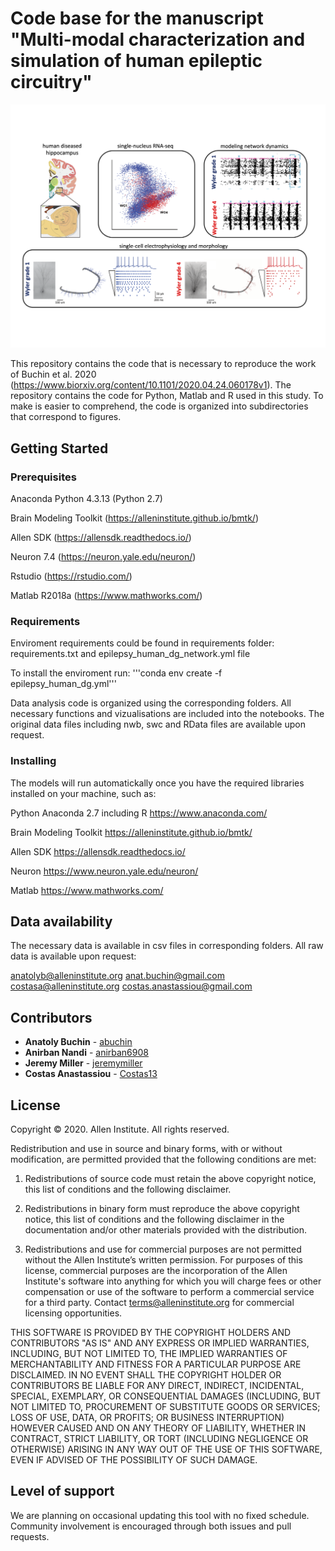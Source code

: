 # Code base for the manuscript "Multi-modal characterization and simulation of human epileptic circuitry"

![](/images/figure_TLE_summary.png)

This repository contains the code that is necessary to reproduce the work of Buchin et al. 2020 (https://www.biorxiv.org/content/10.1101/2020.04.24.060178v1). The repository contains the code for Python, Matlab and R used in this study. To make is easier to comprehend, the code is organized into subdirectories that correspond to figures.

## Getting Started

### Prerequisites

Anaconda Python 4.3.13 (Python 2.7)

Brain Modeling Toolkit (https://alleninstitute.github.io/bmtk/)

Allen SDK (https://allensdk.readthedocs.io/)

Neuron 7.4 (https://neuron.yale.edu/neuron/)

Rstudio (https://rstudio.com/)

Matlab R2018a (https://www.mathworks.com/)


### Requirements

Enviroment requirements could be found in requirements folder: requirements.txt and epilepsy_human_dg_network.yml file

To install the enviroment run:
'''conda env create -f epilepsy_human_dg.yml'''


Data analysis code is organized using the corresponding folders. All necessary functions and vizualisations are included into the notebooks. The original data files including nwb, swc and RData files are available upon request.


### Installing

The models will run automatickally once you have the required libraries installed on your machine, such as:

Python Anaconda 2.7 including R
https://www.anaconda.com/

Brain Modeling Toolkit
https://alleninstitute.github.io/bmtk/

Allen SDK
https://allensdk.readthedocs.io/

Neuron
https://www.neuron.yale.edu/neuron/

Matlab
https://www.mathworks.com/

## Data availability

The necessary data is available in csv files in corresponding folders. All raw data is available upon request:

anatolyb@alleninstitute.org
anat.buchin@gmail.com
costasa@alleninstitute.org
costas.anastassiou@gmail.com


## Contributors

* **Anatoly Buchin** - [abuchin](https://github.com/abuchin)
* **Anirban Nandi** - [anirban6908](https://github.com/anirban6908)
* **Jeremy Miller** - [jeremymiller](https://github.com/jeremymiller)
* **Costas Anastassiou** - [Costas13](https://github.com/Costas13)


## License

Copyright © 2020. Allen Institute. All rights reserved.

Redistribution and use in source and binary forms, with or without modification, are permitted provided that the following conditions are met:

1. Redistributions of source code must retain the above copyright notice, this list of conditions and the following disclaimer.

2. Redistributions in binary form must reproduce the above copyright notice, this list of conditions and the following disclaimer in the documentation and/or other materials provided with the distribution.

3. Redistributions and use for commercial purposes are not permitted without the Allen Institute’s written permission. For purposes of this license, commercial purposes are the incorporation of the Allen Institute's software into anything for which you will charge fees or other compensation or use of the software to perform a commercial service for a third party. Contact terms@alleninstitute.org for commercial licensing opportunities.

THIS SOFTWARE IS PROVIDED BY THE COPYRIGHT HOLDERS AND CONTRIBUTORS "AS IS" AND ANY EXPRESS OR IMPLIED WARRANTIES, INCLUDING, BUT NOT LIMITED TO, THE IMPLIED WARRANTIES OF MERCHANTABILITY AND FITNESS FOR A PARTICULAR PURPOSE ARE DISCLAIMED. IN NO EVENT SHALL THE COPYRIGHT HOLDER OR CONTRIBUTORS BE LIABLE FOR ANY DIRECT, INDIRECT, INCIDENTAL, SPECIAL, EXEMPLARY, OR CONSEQUENTIAL DAMAGES (INCLUDING, BUT NOT LIMITED TO, PROCUREMENT OF SUBSTITUTE GOODS OR SERVICES; LOSS OF USE, DATA, OR PROFITS; OR BUSINESS INTERRUPTION) HOWEVER CAUSED AND ON ANY THEORY OF LIABILITY, WHETHER IN CONTRACT, STRICT LIABILITY, OR TORT (INCLUDING NEGLIGENCE OR OTHERWISE) ARISING IN ANY WAY OUT OF THE USE OF THIS SOFTWARE, EVEN IF ADVISED OF THE POSSIBILITY OF SUCH DAMAGE.

## Level of support

We are planning on occasional updating this tool with no fixed schedule. Community involvement is encouraged through both issues and pull requests.
